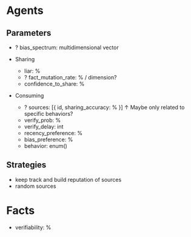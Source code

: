 # Agents

## Parameters

- ? bias_spectrum: multidimensional vector

- Sharing
  - liar: %
  - ? fact_mutation_rate: % / dimension?
  - confidence_to_share: %
- Consuming
  - ? sources: [{
      id,
      sharing_accuracy: %
    }]
        ↑ Maybe only related to specific behaviors?
  - verify_prob: %
  - verify_delay: int
  - recency_preference: %
  - bias_preference: %
  - behavior: enum()

## Strategies

- keep track and build reputation of sources
- random sources

# Facts

- verifiability: %